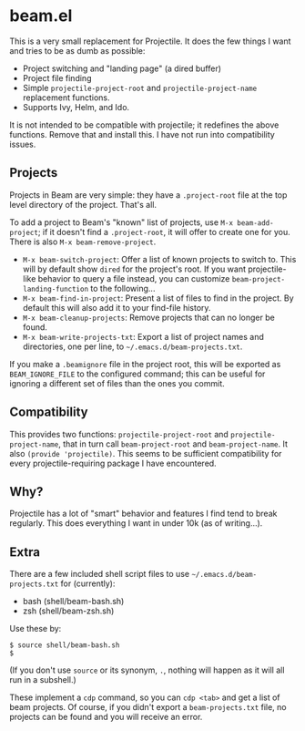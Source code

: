 # beam.el

This is a very small replacement for Projectile.  It does the few things I want and tries to be as dumb as possible:

* Project switching and "landing page" (a dired buffer)
* Project file finding
* Simple `projectile-project-root` and `projectile-project-name` replacement functions.
* Supports Ivy, Helm, and Ido.

It is not intended to be compatible with projectile; it redefines the above functions.  Remove that and install this.  I have not run into compatibility issues.


## Projects

Projects in Beam are very simple: they have a `.project-root` file at the top level directory of the project.  That's all.

To add a project to Beam's "known" list of projects, use `M-x beam-add-project`; if it doesn't find a `.project-root`, it will offer to create one for you.  There is also `M-x beam-remove-project`.

* `M-x beam-switch-project`: Offer a list of known projects to switch to.  This will by default show `dired` for the project's root.  If you want projectile-like behavior to query a file instead, you can customize `beam-project-landing-function` to the following...
* `M-x beam-find-in-project`: Present a list of files to find in the project.  By default this will also add it to your find-file history.
* `M-x beam-cleanup-projects`: Remove projects that can no longer be found.
* `M-x beam-write-projects-txt`: Export a list of project names and directories, one per line, to `~/.emacs.d/beam-projects.txt`.

If you make a `.beamignore` file in the project root, this will be exported as `BEAM_IGNORE_FILE` to the configured command; this can be useful for ignoring a different set of files than the ones you commit.


## Compatibility

This provides two functions: `projectile-project-root` and `projectile-project-name`, that in turn call `beam-project-root` and `beam-project-name`.  It also `(provide 'projectile)`.  This seems to be sufficient compatibility for every projectile-requiring package I have encountered.


## Why?

Projectile has a lot of "smart" behavior and features I find tend to break regularly.  This does everything I want in under 10k (as of writing...).


## Extra

There are a few included shell script files to use `~/.emacs.d/beam-projects.txt` for (currently):

* bash (shell/beam-bash.sh)
* zsh (shell/beam-zsh.sh)

Use these by:

``` console
$ source shell/beam-bash.sh
$
```

(If you don't use `source` or its synonym, `.`, nothing will happen as it will all run in a subshell.)

These implement a `cdp` command, so you can `cdp <tab>` and get a list of beam projects.  Of course, if you didn't export a `beam-projects.txt` file, no projects can be found and you will receive an error.
